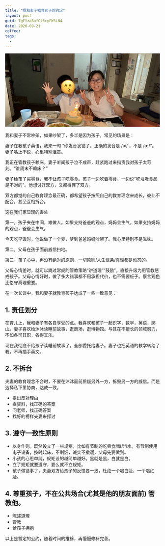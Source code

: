 ```yaml
---
title: "我和妻子教育孩子的约定"
layout: post
guid: TgFYzaBufCt3cyFW3LN4
date: 2020-09-21
coffee:
tags:
  -
---
```


![](/media/files/2020/2020-09-21_10-56-40.jpg)

我和妻子不常吵架，如果吵架了，多半是因为孩子，常见的场景是：

妻子在教孩子英语，我来一句 “你发音发错了，正确的发音是 /ai/ ，不是 /æ/”。妻子嘴上不说，心里特别沮丧。

我正在管教孩子赖床，妻子听闻孩子泣不成声，赶紧跑过来指责我对孩子太苛刻。“谁周末不赖床？”

妻子给孩子买零食，我不让孩子吃零食。孩子一边吃着零食，一边说“吃垃圾食品是不对的”。他想讨好双方，又都得罪了双方。

双方都觉的自己教育理念最正确，都希望孩子按照自己的教育理念来成长，彼此不配合，甚至互相拆台。

这在我们家显现的害处

第一，孩子夹在中间，难做人。如果支持爸爸的观点，妈妈会生气。如果支持妈妈的观点，爸爸会生气。

今天吃早饭时，他说做了一个梦，梦到爸爸妈妈吵架了。我心里特别不是滋味。

第二，父母在孩子面前威信扫地。

第三，孩子心中，再没有绝对的原则，一切原则/人生信条/真理都是动态的。

父母心情差时，就可以跳过常规的管教策略“讲道理”“鼓励”，直接升级为用管教惩戒孩子。父母心情好时，做了多大错事都不用承担代价，也不需要板子。察言观色比恪守真理重要。

在一次长谈中，我和妻子就教育孩子达成了一些一致意见：


## 1. 责任划分

在育儿上，我和妻子有各自享受的点。我喜欢和孩子一起识字，数学，英语，爬山。妻子喜欢给沐沐读睡前故事，逛商场，逛博物馆。与其在不擅长的领域努力，不如各司其职，各得其乐。

现在我彻底不给孩子读睡前故事了，全部委托给妻子。妻子也把英语的教学转给了我，不再插手英文。

## 2. 不拆台

夫妻的教育理念不合时，不要在沐沐面前质疑另外一方，拆毁另一方的威信。而是选择私下里协商，达成一致。

- 提出反对理由
- 查资料，找正确的答案
- 问老师，找正确答案
- 找好的榜样夫妻来探讨

## 3. 遵守一致性原则

- 以身作则。既然设立了一些规矩，比如有节制的吃零食/糖/汽水，有节制使用电子设备，按时起床，不剩饭，诚实不撒谎，父母先要做到。
- 小孩的心思单纯，规矩设的越简单越好。黑就是黑，白就是白。
- 立了规矩就要遵守，要么就不立规矩。
- 孩子做错事了，夫妻双方给孩子的反馈要一致，杜绝一个唱白脸，一个唱红脸。


## 4. 尊重孩子，不在公共场合(尤其是他的朋友面前) 管教他。

- 陈述道理
- 管教
- 给孩子拥抱


以上是暂定的公约，随着时间的推移，再慢慢修补完善。

